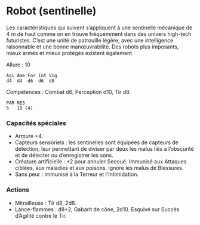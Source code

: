 
# Robot (sentinelle)
Les caractéristiques qui suivent s’appliquent à une sentinelle mécanique de 4 m de haut comme on en trouve fréquemment dans des univers high-tech futuristes. C’est une unité de patrouille légère, avec une intelligence raisonnable et une bonne manœuvrabilité. Des robots plus imposants, mieux armés et mieux protégés existent également.

Allure : 10

	Agi	Âme	For	Int	Vig
	d4	d4	d6	d6	d8

Compétences : Combat d6, Perception d10, Tir d8.

	PAR	RES
	5	10 (4)

### Capacités spéciales
- Armure +4.
- Capteurs sensoriels : les sentinelles sont équipées de capteurs de détection, leur permettant de diviser par deux les malus liés à l’obscurité et de détecter ou d’enregistrer les sons.
- Créature artificielle : +2 pour annuler Secoué. Immunisé aux Attaques ciblées, aux maladies et aux poisons. Ignore les malus de Blessures.
- Sans peur : immunisé à la Terreur et l'Intimidation.

### Actions
- Mitrailleuse : Tir d8, 2d8.
- Lance-flammes	: d8+2, Gabarit de cône, 2d10. Esquivé sur Succès d’Agilité contre le Tir.

